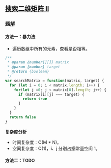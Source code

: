 ## [搜索二维矩阵 II](https://leetcode-cn.com/problems/search-a-2d-matrix-ii/)

### 题解
#### 方法一：暴力法
+ 遍历数组中所有的元素，查看是否相等。

```js
/**
 * @param {number[][]} matrix
 * @param {number} target
 * @return {boolean}
 */
var searchMatrix = function(matrix, target) {
  for (let i = 0; i < matrix.length; i++) {
    for(let j =0; j < matrix[0].length; j++) {
      if (matrix[i][j] === target) {
        return true
      }
    }
  }
  return false
}
```

**复杂度分析**
+ 时间复杂度：O(M * N)。
+ 空间复杂度：O(1)，i、j 分别占据常量空间 1。

#### 方法二：TODO